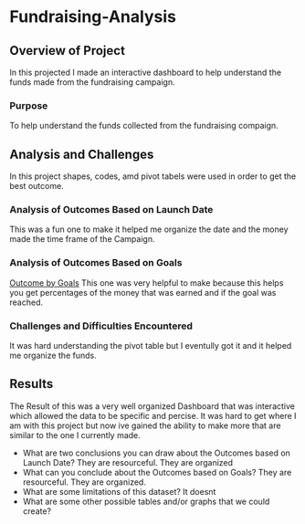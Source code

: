 # Fundraising-Analysis
## Overview of Project
In this projected I made an interactive dashboard to help understand the funds made from the fundraising campaign.
### Purpose
To help understand the funds collected from the fundraising compaign.

## Analysis and Challenges
In this project shapes, codes, amd pivot tabels were used in order to get the best outcome.  
### Analysis of Outcomes Based on Launch Date
This was a fun one to make it helped me organize the date and the money made the time frame of the Campaign.
### Analysis of Outcomes Based on Goals
[Outcome by Goals](Resouces/Screenshot(1).png)
This one was very helpful to make because this helps you get percentages of the money that was earned and if the goal was reached. 
### Challenges and Difficulties Encountered
It was hard understanding the pivot table but I eventully got it and it helped me organize the funds.
## Results
The Result of this was a very well organized Dashboard that was interactive which allowed the data to be specific and percise. It was hard to get where I am with this project but now ive gained the ability to make more that are similar to the one I currently made. 
- What are two conclusions you can draw about the Outcomes based on Launch Date?
They are resourceful. They are organized
- What can you conclude about the Outcomes based on Goals?
They are resourceful. They are organized. 
- What are some limitations of this dataset?
It doesnt 
- What are some other possible tables and/or graphs that we could create?
